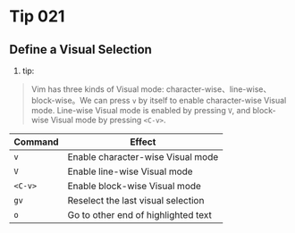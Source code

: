 # Tip 021

## Define a Visual Selection

1. tip:

> Vim has three kinds of Visual mode: character-wise、line-wise、block-wise。We can press `v` by itself to enable character-wise Visual mode. Line-wise Visual mode is enabled by pressing `V`, and block-wise Visual mode by pressing `<C-v>`.

| Command | Effect                              |
| ------- | ----------------------------------- |
| `v`     | Enable character-wise Visual mode   |
| `V`     | Enable line-wise Visual mode        |
| `<C-v>` | Enable block-wise Visual mode       |
| `gv`    | Reselect the last visual selection  |
| `o`     | Go to other end of highlighted text |
